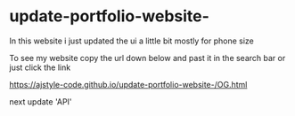 # update-portfolio-website-
In this website i just updated the ui a little bit mostly  for phone size


To see my website copy the url down below and past it in the search bar or just click the link

https://ajstyle-code.github.io/update-portfolio-website-/OG.html


next update 'API'


